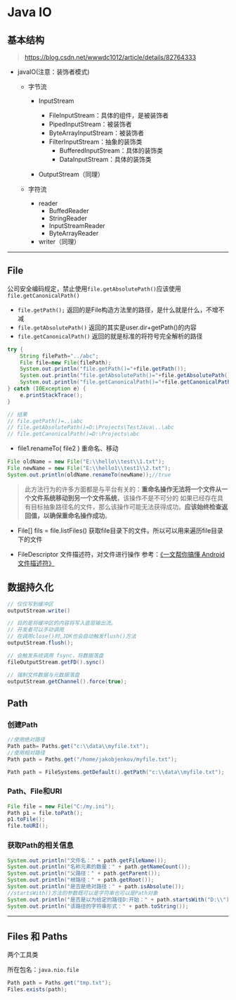 # Java IO

## 基本结构

 > https://blog.csdn.net/wwwdc1012/article/details/82764333

- javaIO(注意：装饰者模式)
	- 字节流
		- InputStream
			- FileInputStream：具体的组件，是被装饰者
			- PipedInputStream：被装饰者
			- ByteArrayInputStream：被装饰者
			- FilterInputStream：抽象的装饰类
				- BufferedInputStream：具体的装饰类
				- DataInputStream：具体的装饰类

		- OutputStream（同理）

	- 字符流
		- reader
			- BuffedReader
			- StringReader
			- InputStreamReader
			- ByteArrayReader
		- writer（同理）

--------------------

## File

公司安全编码规定，禁止使用```file.getAbsolutePath()```应该使用```file.getCanonicalPath()```

- ```file.getPath();```
返回的是File构造方法里的路径，是什么就是什么，不增不减
- ```file.getAbsolutePath()```
返回的其实是user.dir+getPath()的内容
- ```file.getCanonicalPath()```
返回的就是标准的将符号完全解析的路径

```java
try {
    String filePath="../abc";
    File file=new File(filePath);
    System.out.println("file.getPath()="+file.getPath());
    System.out.println("file.getAbsolutePath()="+file.getAbsolutePath());
    System.out.println("file.getCanonicalPath()="+file.getCanonicalPath());
} catch (IOException e) {
    e.printStackTrace();
}

// 结果
// file.getPath()=..\abc
// file.getAbsolutePath()=D:\Projects\TestJava\..\abc
// file.getCanonicalPath()=D:\Projects\abc
```

- file1.renameTo( file2 )
重命名、移动
```java
File oldName = new File("E:\\hello\\test\\1.txt");
File newName = new File("E:\\hello1\\test1\\2.txt");
System.out.println(oldName.renameTo(newName));//true
```
> 此方法行为的许多方面都是与平台有关的：**重命名操作无法将一个文件从一个文件系统移动到另一个文件系统**，该操作不是不可分的
> 如果已经存在具有目标抽象路径名的文件，那么该操作可能无法获得成功。**应该始终检查返回值，以确保重命名操作成功**。

- File[] fils = file.listFiles()
获取file目录下的文件。所以可以用来遍历file目录下的文件

- FileDescriptor
文件描述符，对文件进行操作
参考：[《一文帮你搞懂 Android 文件描述符》](https://juejin.cn/post/6935234302187667492)

## 数据持久化
```java
// 仅仅写到缓冲区
outputStream.write()

// 目的是将缓冲区的内容将写入底层输出流。
// 开发者可以手动调用
// 在调用close()时,JDK也会自动触发flush()方法
outputStream.flush();

// 会触发系统调用 fsync，将数据落盘
fileOutputStream.getFD().sync() 

// 强制文件数据与元数据落盘
outputStream.getChannel().force(true);
```

## Path

### 创建Path
```java
//使用绝对路径
Path path= Paths.get("c:\\data\\myfile.txt");
//使用相对路径
Path path = Paths.get("/home/jakobjenkov/myfile.txt");

Path path = FileSystems.getDefault().getPath("c:\\data\\myfile.txt");
```

### Path、File和URI
```java
File file = new File("C:/my.ini");
Path p1 = file.toPath();
p1.toFile();
file.toURI();
```

### 获取Path的相关信息
```java
System.out.println("文件名：" + path.getFileName());
System.out.println("名称元素的数量：" + path.getNameCount());
System.out.println("父路径：" + path.getParent());
System.out.println("根路径：" + path.getRoot());
System.out.println("是否是绝对路径：" + path.isAbsolute());
//startsWith()方法的参数既可以是字符串也可以是Path对象
System.out.println("是否是以为给定的路径D:开始：" + path.startsWith("D:\\") );
System.out.println("该路径的字符串形式：" + path.toString());
```

--------------

## Files 和 Paths
两个工具类

所在包名：```java.nio.file```

```java
Path path = Paths.get("tmp.txt");
Files.exists(path);
```




